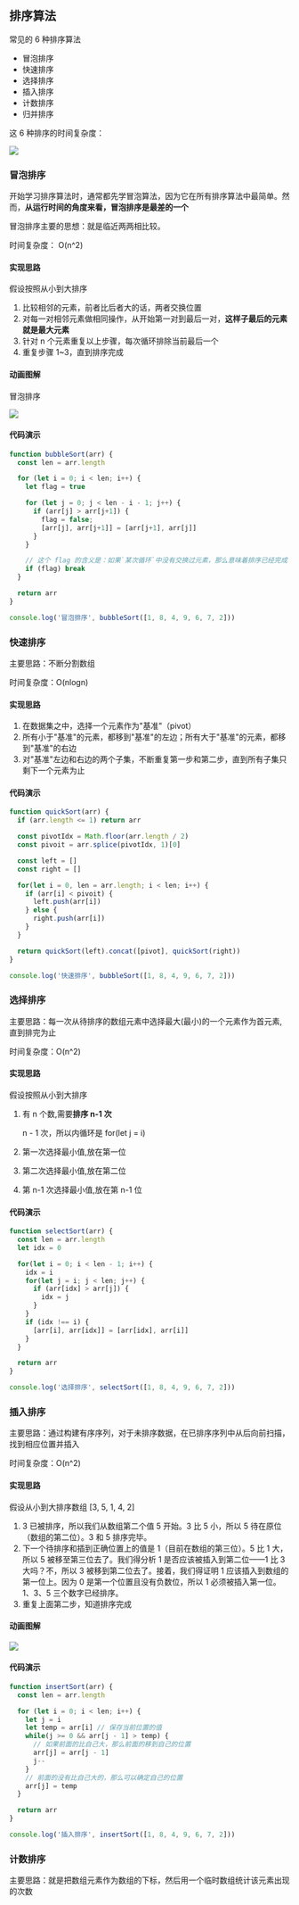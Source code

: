 ## 排序算法

常见的 6 种排序算法

- 冒泡排序
- 快速排序
- 选择排序
- 插入排序
- 计数排序
- 归并排序


这 6 种排序的时间复杂度：

![](../..//imgs/img20.png)



### 冒泡排序

开始学习排序算法时，通常都先学冒泡算法，因为它在所有排序算法中最简单。然而，**从运行时间的角度来看，冒泡排序是最差的一个**

冒泡排序主要的思想：就是临近两两相比较。

时间复杂度： O(n^2)

#### 实现思路

假设按照从小到大排序

1. 比较相邻的元素，前者比后者大的话，两者交换位置
2. 对每一对相邻元素做相同操作，从开始第一对到最后一对，**这样子最后的元素就是最大元素**
3. 针对 n 个元素重复以上步骤，每次循环排除当前最后一个
4. 重复步骤 1~3，直到排序完成

#### 动画图解

冒泡排序

![](./imgs/img1.gif)

#### 代码演示

```js
function bubbleSort(arr) {
  const len = arr.length

  for (let i = 0; i < len; i++) {
    let flag = true

    for (let j = 0; j < len - i - 1; j++) {
      if (arr[j] > arr[j+1]) {
        flag = false;
        [arr[j], arr[j+1]] = [arr[j+1], arr[j]]
      }
    }

    // 这个 flag 的含义是：如果`某次循环`中没有交换过元素，那么意味着排序已经完成
    if (flag) break
  }

  return arr
}

console.log('冒泡排序', bubbleSort([1, 8, 4, 9, 6, 7, 2]))
```



### 快速排序

主要思路：不断分割数组

时间复杂度：O(nlogn)

#### 实现思路

1. 在数据集之中，选择一个元素作为"基准"（pivot）
2. 所有小于"基准"的元素，都移到"基准"的左边；所有大于"基准"的元素，都移到"基准"的右边
3. 对"基准"左边和右边的两个子集，不断重复第一步和第二步，直到所有子集只剩下一个元素为止

#### 代码演示

```js
function quickSort(arr) {
  if (arr.length <= 1) return arr

  const pivotIdx = Math.floor(arr.length / 2)
  const pivoit = arr.splice(pivotIdx, 1)[0]

  const left = []
  const right = []

  for(let i = 0, len = arr.length; i < len; i++) {
    if (arr[i] < pivoit) {
      left.push(arr[i])
    } else {
      right.push(arr[i])
    }
  }

  return quickSort(left).concat([pivot], quickSort(right))
}

console.log('快速排序', bubbleSort([1, 8, 4, 9, 6, 7, 2]))
```



### 选择排序

主要思路：每一次从待排序的数组元素中选择最大(最小)的一个元素作为首元素,直到排完为止

时间复杂度：O(n^2)

#### 实现思路

假设按照从小到大排序

1. 有 n 个数,需要**排序 n-1 次**

   n - 1 次，所以内循环是 for(let j = i)

2. 第一次选择最小值,放在第一位

3. 第二次选择最小值,放在第二位

4. 第 n-1 次选择最小值,放在第 n-1 位

#### 代码演示

```js
function selectSort(arr) {
  const len = arr.length
  let idx = 0

  for(let i = 0; i < len - 1; i++) {
    idx = i
    for(let j = i; j < len; j++) {
      if (arr[idx] > arr[j]) {
        idx = j
      }
    }
    if (idx !== i) {
      [arr[i], arr[idx]] = [arr[idx], arr[i]]
    }
  }

  return arr
}

console.log('选择排序', selectSort([1, 8, 4, 9, 6, 7, 2]))
```



### 插入排序

主要思路：通过构建有序序列，对于未排序数据，在已排序序列中从后向前扫描，找到相应位置并插入

时间复杂度：O(n^2)

#### 实现思路

假设从小到大排序数组 [3, 5, 1, 4, 2]

1. 3 已被排序，所以我们从数组第二个值 5 开始。3 比 5 小，所以 5 待在原位（数组的第二位）。3 和 5 排序完毕。
2. 下一个待排序和插到正确位置上的值是 1（目前在数组的第三位）。5 比 1 大，所以 5 被移至第三位去了。我们得分析 1 是否应该被插入到第二位——1 比 3 大吗？不，所以 3 被移到第二位去了。接着，我们得证明 1 应该插入到数组的第一位上。因为 0 是第一个位置且没有负数位，所以 1 必须被插入第一位。1、3、5 三个数字已经排序。
3. 重复上面第二步，知道排序完成

#### 动画图解

![](./imgs/img2.gif)

#### 代码演示

```js
function insertSort(arr) {
  const len = arr.length

  for (let i = 0; i < len; i++) {
    let j = i
    let temp = arr[i] // 保存当前位置的值
    while(j >= 0 && arr[j - 1] > temp) {
      // 如果前面的比自己大，那么前面的移到自己的位置
      arr[j] = arr[j - 1]
      j--
    }
    // 前面的没有比自己大的，那么可以确定自己的位置
    arr[j] = temp
  }

  return arr
}

console.log('插入排序', insertSort([1, 8, 4, 9, 6, 7, 2]))
```



### 计数排序

主要思路：就是把数组元素作为数组的下标，然后用一个临时数组统计该元素出现的次数